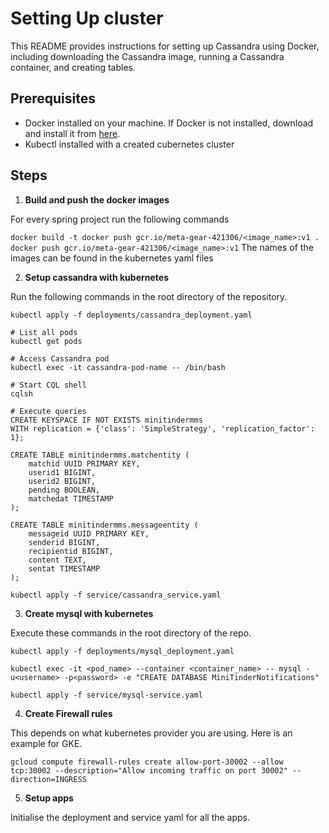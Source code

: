 # Setting Up cluster

This README provides instructions for setting up Cassandra using Docker, including downloading the Cassandra image, running a Cassandra container, and creating tables.

## Prerequisites

- Docker installed on your machine. If Docker is not installed, download and install it from [here](https://www.docker.com/get-started).
- Kubectl installed with a created cubernetes cluster
## Steps

1. **Build and push the docker images**

For every spring project run the following commands

```docker build -t docker push gcr.io/meta-gear-421306/<image_name>:v1 .```
```docker push gcr.io/meta-gear-421306/<image_name>:v1```
The names of the images can be found in the kubernetes yaml files

2. **Setup cassandra with kubernetes**

Run the following commands in the root directory of the repository.

```kubectl apply -f deployments/cassandra_deployment.yaml```

```
# List all pods
kubectl get pods

# Access Cassandra pod
kubectl exec -it cassandra-pod-name -- /bin/bash

# Start CQL shell
cqlsh

# Execute queries
CREATE KEYSPACE IF NOT EXISTS minitindermms
WITH replication = {'class': 'SimpleStrategy', 'replication_factor': 1};

CREATE TABLE minitindermms.matchentity (
    matchid UUID PRIMARY KEY,
    userid1 BIGINT,
    userid2 BIGINT,
    pending BOOLEAN,
    matchedat TIMESTAMP
);

CREATE TABLE minitindermms.messageentity (
    messageid UUID PRIMARY KEY,
    senderid BIGINT,
    recipientid BIGINT,
    content TEXT,
    sentat TIMESTAMP
);
```

```kubectl apply -f service/cassandra_service.yaml```

3. **Create mysql with kubernetes**

Execute these commands in the root directory of the repo.

```kubectl apply -f deployments/mysql_deployment.yaml```

```kubectl exec -it <pod_name> --container <container_name> -- mysql -u<username> -p<password> -e "CREATE DATABASE MiniTinderNotifications"```

```kubectl apply -f service/mysql-service.yaml```

4. **Create Firewall rules**

This depends on what kubernetes provider you are using. Here is an example for GKE.

```gcloud compute firewall-rules create allow-port-30002 --allow tcp:30002 --description="Allow incoming traffic on port 30002" --direction=INGRESS```

5. **Setup apps**

Initialise the deployment and service yaml for all the apps.
 